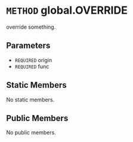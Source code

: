 # `METHOD` global.OVERRIDE
override something.

## Parameters
* `REQUIRED` origin 
* `REQUIRED` func 

## Static Members
No static members.

## Public Members
No public members.
